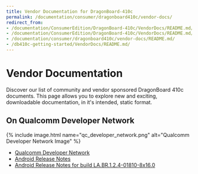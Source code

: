 ```yaml
---
title: Vendor Documentation for DragonBoard-410c
permalink: /documentation/consumer/dragonboard410c/vendor-docs/
redirect_from:
- /documentation/ConsumerEdition/DragonBoard-410c/VendorDocs/README.md/
- /documentation/ConsumerEdition/DragonBoard-410c/VendorDocs/README.md/
- /documentation/consumer/dragonboard410c/vendor-docs/README.md/
- /db410c-getting-started/VendorDocs/README.md/
---
```

# Vendor Documentation

Discover our list of community and vendor sponsored DragonBoard 410c documents. This page allows you to explore new and exciting, downloadable documentation, in it's intended, static format.

## On Qualcomm Developer Network

{% include image.html name="qc_developer_network.png" alt="Qualcomm Developer Network Image" %}

- [Qualcomm Developer Network](https://developer.qualcomm.com/hardware/dragonboard-410c/tools)
- [Android Release Notes](https://developer.qualcomm.com/download/db410c/android_release_notes-LM80-P0436-12_Rev_G.pdf)
- [Android Release Notes for build LA.BR.1.2.4-01810-8x16.0](https://developer.qualcomm.com/download/db410c/android-release-notes-build-labr124-01810-8x160.pdf)
